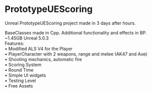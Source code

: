 # PrototypeUEScoring  

Unreal PrototypeUEScoring project made in 3 days after hours.  

BaseClasses made in Cpp. Additional functionality and effects in BP.  
~1.45GB Unreal 5.0.3  
Features:  
• Modified ALS V4 for the Player  
•	PlayerCharacter with 2 weapons, range and melee (AK47 and Axe)   
•	Shooting mechanics, automatic fire   
• Scoring System  
• Round Time  
• Simple UI widgets  
• Testing Level  
• Free Assets  
